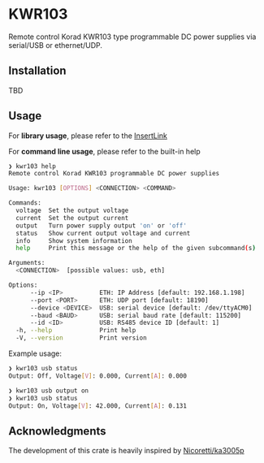 # KWR103
Remote control Korad KWR103 type programmable DC power supplies via serial/USB or ethernet/UDP.

## Installation

TBD

## Usage

For **library usage**, please refer to the [InsertLink](https://docs.rs)

For **command line usage**, please refer to the built-in help
```bash
❯ kwr103 help
Remote control Korad KWR103 programmable DC power supplies

Usage: kwr103 [OPTIONS] <CONNECTION> <COMMAND>

Commands:
  voltage  Set the output voltage
  current  Set the output current
  output   Turn power supply output 'on' or 'off'
  status   Show current output voltage and current
  info     Show system information
  help     Print this message or the help of the given subcommand(s)

Arguments:
  <CONNECTION>  [possible values: usb, eth]

Options:
      --ip <IP>          ETH: IP Address [default: 192.168.1.198]
      --port <PORT>      ETH: UDP port [default: 18190]
      --device <DEVICE>  USB: serial device [default: /dev/ttyACM0]
      --baud <BAUD>      USB: serial baud rate [default: 115200]
      --id <ID>          USB: RS485 device ID [default: 1]
  -h, --help             Print help
  -V, --version          Print version
```

Example usage:
```bash
❯ kwr103 usb status
Output: Off, Voltage[V]: 0.000, Current[A]: 0.000

❯ kwr103 usb output on
❯ kwr103 usb status
Output: On, Voltage[V]: 42.000, Current[A]: 0.131
```

## Acknowledgments

The development of this crate is heavily inspired by
[Nicoretti/ka3005p](https://github.com/Nicoretti/ka3005p)
